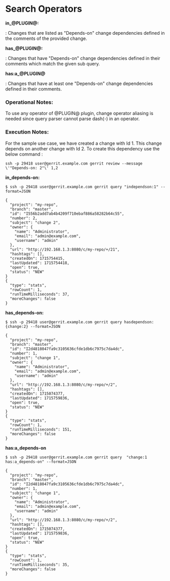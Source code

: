 Search Operators
================

**in_@PLUGIN@:<change>**

: Changes that are listed as "Depends-on" change dependencies defined in the comments of the provided change.

**has_@PLUGIN@:<query>**

: Changes that have "Depends-on" change dependencies defined in their comments which match the given sub query.

**has:a_@PLUGIN@**

: Changes that have at least one "Depends-on" change dependencies defined in their comments.

### Operational Notes:

To use any operator of @PLUGIN@ plugin, change operator aliasing is needed since query parser
cannot parse dash(-) in an operator.

### Execution Notes:

For the sample use case, we have created a change with Id 1. This change depends on another change with Id 2.
To create this dependency use the below command :
```
ssh -p 29418 user@gerrit.example.com gerrit review --message \'"Depends-on: 2"\' 1,2
```

**in_depends-on:**

```
$ ssh -p 29418 user@gerrit.example.com gerrit query "independson:1" --format=JSON

{
  "project": "my-repo",
  "branch": "master",
  "id": "I556b2add7ab4b4209f710ebaf886a58282b64c55",
  "number": 2,
  "subject": "change 2",
  "owner": {
    "name": "Administrator",
    "email": "admin@example.com",
    "username": "admin"
  },
  "url": "http://192.168.1.3:8080/c/my-repo/+/21",
  "hashtags": [],
  "createdOn": 1715754415,
  "lastUpdated": 1715754418,
  "open": true,
  "status": "NEW"
}
{
  "type": "stats",
  "rowCount": 1,
  "runTimeMilliseconds": 37,
  "moreChanges": false
}
```

**has_depends-on:**

```
$ ssh -p 29418 user@gerrit.example.com gerrit query hasdependson:{change:2} --format=JSON

{
  "project": "my-repo",
  "branch": "master",
  "id": "I2d4818047fa9c3105636cfde1db6c7975c7da4dc",
  "number": 1,
  "subject": "change 1",
  "owner": {
    "name": "Administrator",
    "email": "admin@example.com",
    "username": "admin"
  },
  "url": "http://192.168.1.3:8080/c/my-repo/+/2",
  "hashtags": [],
  "createdOn": 1715074377,
  "lastUpdated": 1715759836,
  "open": true,
  "status": "NEW"
}
{
  "type": "stats",
  "rowCount": 1,
  "runTimeMilliseconds": 151,
  "moreChanges": false
}
```

**has:a_depends-on**

```
$ ssh -p 29418 user@gerrit.example.com gerrit query  "change:1 has:a_depends-on" --format=JSON

{
  "project": "my-repo",
  "branch": "master",
  "id": "I2d4818047fa9c3105636cfde1db6c7975c7da4dc",
  "number": 1,
  "subject": "change 1",
  "owner": {
    "name": "Administrator",
    "email": "admin@example.com",
    "username": "admin"
  },
  "url": "http://192.168.1.3:8080/c/my-repo/+/2",
  "hashtags": [],
  "createdOn": 1715074377,
  "lastUpdated": 1715759836,
  "open": true,
  "status": "NEW"
}
{
  "type": "stats",
  "rowCount": 1,
  "runTimeMilliseconds": 35,
  "moreChanges": false
}
```
